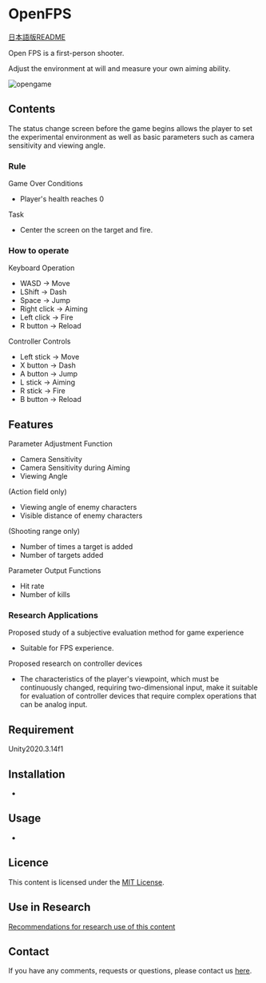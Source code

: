 # OpenFPS

[日本語版README](https://github.com/open-video-game-library/OpenFPS/blob/main/README.JP.md)

Open FPS is a first-person shooter.

Adjust the environment at will and measure your own aiming ability.

![opengame](https://user-images.githubusercontent.com/63552585/223356913-8a2615c6-8a2a-4e1e-b6c2-c631f77c3d2f.png)

## Contents

The status change screen before the game begins allows the player to set the experimental environment as well as basic parameters such as camera sensitivity and viewing angle.

### Rule

Game Over Conditions
- Player's health reaches 0

Task
- Center the screen on the target and fire.

### How to operate

Keyboard Operation
- WASD → Move
- LShift → Dash
- Space → Jump
- Right click → Aiming
- Left click → Fire
- R button → Reload

Controller Controls
- Left stick → Move
- X button → Dash
- A button → Jump
- L stick → Aiming
- R stick → Fire
- B button → Reload

## Features

Parameter Adjustment Function

- Camera Sensitivity
- Camera Sensitivity during Aiming
- Viewing Angle

(Action field only)
- Viewing angle of enemy characters
- Visible distance of enemy characters

(Shooting range only)
- Number of times a target is added
- Number of targets added

Parameter Output Functions

- Hit rate
- Number of kills

### Research Applications

Proposed study of a subjective evaluation method for game experience
- Suitable for FPS experience.

Proposed research on controller devices
- The characteristics of the player's viewpoint, which must be continuously changed, requiring two-dimensional input, make it suitable for evaluation of controller devices that require complex operations that can be analog input.

## Requirement

Unity2020.3.14f1

## Installation

-

## Usage

-

## Licence

This content is licensed under the [MIT License](https://github.com/open-video-game-library/OpenFPS/blob/main/LICENSE.md). 

## Use in Research

[Recommendations for research use of this content](https://github.com/open-video-game-library/OpenFPS/blob/main/RESEARCH_USE.md)

## Contact

If you have any comments, requests or questions, please contact us [here](https://openvideogame.cc/contact).
